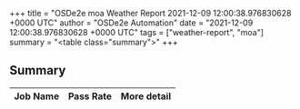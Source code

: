 +++
title = "OSDe2e moa Weather Report 2021-12-09 12:00:38.976830628 +0000 UTC"
author = "OSDe2e Automation"
date = "2021-12-09 12:00:38.976830628 +0000 UTC"
tags = ["weather-report", "moa"]
summary = "<table class=\"summary\"></table>"
+++
## Summary

| Job Name | Pass Rate | More detail |
|----------|-----------|-------------|




